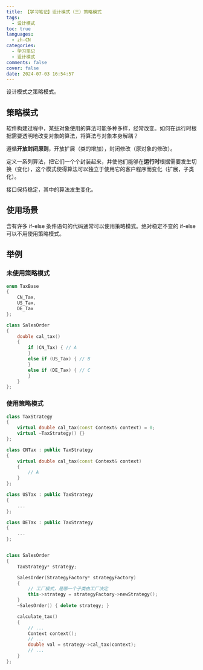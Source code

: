 ```yaml
---
title: 【学习笔记】设计模式（三）策略模式
tags:
  - 设计模式
toc: true
languages:
  - zh-CN
categories:
  - 学习笔记
  - 设计模式
comments: false
cover: false
date: 2024-07-03 16:54:57
---
```


设计模式之策略模式。

<!-- more -->

## 策略模式

软件构建过程中，某些对象使用的算法可能多种多样，经常改变。如何在运行时根据需要透明地改变对象的算法，将算法与对象本身解耦？

遵循**开放封闭原则**，开放扩展（类的增加），封闭修改（原对象的修改）。

定义一系列算法，把它们一个个封装起来，并使他们能够在**运行时**根据需要发生切换（变化），这个模式使得算法可以独立于使用它的客户程序而变化（扩展，子类化）。

接口保持稳定，其中的算法发生变化。


## 使用场景

含有许多 if-else 条件语句的代码通常可以使用策略模式。绝对稳定不变的 if-else 可以不用使用策略模式。


## 举例

### 未使用策略模式

```cpp
enum TaxBase
{
    CN_Tax,
    US_Tax,
    DE_Tax
};

class SalesOrder
{
    double cal_tax()
    {
        if (CN_Tax) { // A 
        }
        else if (US_Tax) { // B
        }
        else if (DE_Tax) { // C 
        }
    }
};
```

### 使用策略模式

```cpp
class TaxStrategy
{
    virtual double cal_tax(const Context& context) = 0;
    virtual ~TaxStrategy() {}
};

class CNTax : public TaxStrategy
{
    virtual double cal_tax(const Context& context)
    {
        // A
    }
};

class USTax : public TaxStrategy
{
    ...
};

class DETax : public TaxStrategy
{
    ...
};


class SalesOrder
{
    TaxStrategy* strategy;

    SalesOrder(StrategyFactory* strategyFactory)
    {
        // 工厂模式，是哪一个子类由工厂决定
        this->strategy = strategyFactory->newStrategy();
    }
    ~SalesOrder() { delete strategy; }

    calculate_tax()
    {
        // ...
        Context context();
        // ...
        double val = strategy->cal_tax(context);
        // ...
    }
};
```